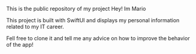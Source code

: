 This is the public repository of my project Hey! Im Mario

This project is built with SwiftUI and displays my personal information related to my IT career.

Fell free to clone it and tell me any advice on how to improve the behavior of the app!

